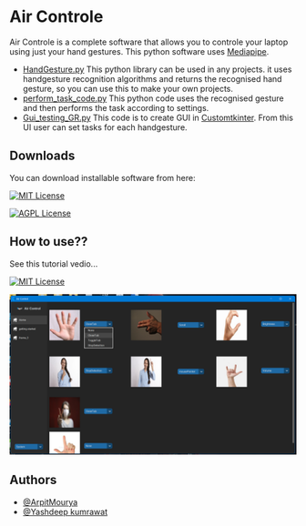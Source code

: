 
# Air Controle

Air Controle is a complete software that allows you to controle your laptop using just your hand gestures.
This python software uses [Mediapipe](https://developers.google.com/mediapipe).

- [HandGesture.py](https://shields.io/)
  This python library can be used in any projects. it uses handgesture recognition algorithms and returns the recognised hand gesture, so you can use this to make your own projects.
- [perform_task_code.py](https://shields.io/)
  This python code uses the recognised gesture and then performs the task according to settings.
- [Gui_testing_GR.py](https://shields.io/)
  This code is to create GUI in [Customtkinter](https://shields.io/). From this UI user can set tasks for each handgesture.

## Downloads

You can download installable software from here:

[![MIT License](https://img.shields.io/badge/Download-Software.zip-green.svg)](https://drive.google.com/file/d/1Ct1Uv3hAiIZixdd8A96LjWEhqE9nQ9Kx/view?usp=sharing/)

[![AGPL License](https://img.shields.io/badge/license-MIT-blue.svg)](https://choosealicense.com/licenses/mit/)


## How to use??
See this tutorial vedio...

[![MIT License](https://img.shields.io/badge/Tutorial-How_To_use-green.svg)](https://www.linkedin.com/posts/arpit-mourya-068222260_hey-there-i-have-some-awesome-news-for-activity-7089540995402375168-3_OP?utm_source=share&utm_medium=member_desktop)

![See this vedio](image.png)

## Authors

- [@ArpitMourya](https://github.com/ArpitMourya)
- [@Yashdeep kumrawat](https://github.com/YashdeepKumrawat)


